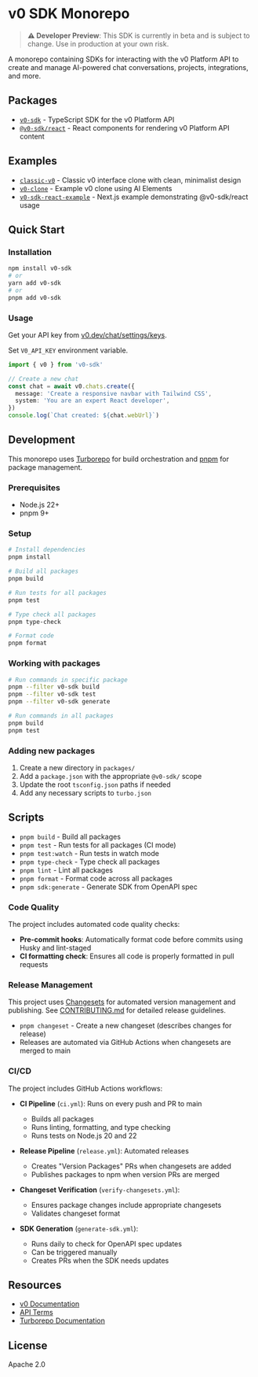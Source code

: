 # v0 SDK Monorepo

> **⚠️ Developer Preview**: This SDK is currently in beta and is subject to change. Use in production at your own risk.

A monorepo containing SDKs for interacting with the v0 Platform API to create and manage AI-powered chat conversations, projects, integrations, and more.

## Packages

- [`v0-sdk`](./packages/v0-sdk) - TypeScript SDK for the v0 Platform API
- [`@v0-sdk/react`](./packages/react) - React components for rendering v0 Platform API content

## Examples

- [`classic-v0`](./examples/classic-v0) - Classic v0 interface clone with clean, minimalist design
- [`v0-clone`](./examples/v0-clone) - Example v0 clone using AI Elements
- [`v0-sdk-react-example`](./examples/v0-sdk-react-example) - Next.js example demonstrating @v0-sdk/react usage

## Quick Start

### Installation

```bash
npm install v0-sdk
# or
yarn add v0-sdk
# or
pnpm add v0-sdk
```

### Usage

Get your API key from [v0.dev/chat/settings/keys](https://v0.dev/chat/settings/keys).

Set `V0_API_KEY` environment variable.

```typescript
import { v0 } from 'v0-sdk'

// Create a new chat
const chat = await v0.chats.create({
  message: 'Create a responsive navbar with Tailwind CSS',
  system: 'You are an expert React developer',
})
console.log(`Chat created: ${chat.webUrl}`)
```

## Development

This monorepo uses [Turborepo](https://turbo.build/) for build orchestration and [pnpm](https://pnpm.io/) for package management.

### Prerequisites

- Node.js 22+
- pnpm 9+

### Setup

```bash
# Install dependencies
pnpm install

# Build all packages
pnpm build

# Run tests for all packages
pnpm test

# Type check all packages
pnpm type-check

# Format code
pnpm format
```

### Working with packages

```bash
# Run commands in specific package
pnpm --filter v0-sdk build
pnpm --filter v0-sdk test
pnpm --filter v0-sdk generate

# Run commands in all packages
pnpm build
pnpm test
```

### Adding new packages

1. Create a new directory in `packages/`
2. Add a `package.json` with the appropriate `@v0-sdk/` scope
3. Update the root `tsconfig.json` paths if needed
4. Add any necessary scripts to `turbo.json`

## Scripts

- `pnpm build` - Build all packages
- `pnpm test` - Run tests for all packages (CI mode)
- `pnpm test:watch` - Run tests in watch mode
- `pnpm type-check` - Type check all packages
- `pnpm lint` - Lint all packages
- `pnpm format` - Format code across all packages
- `pnpm sdk:generate` - Generate SDK from OpenAPI spec

### Code Quality

The project includes automated code quality checks:

- **Pre-commit hooks**: Automatically format code before commits using Husky and lint-staged
- **CI formatting check**: Ensures all code is properly formatted in pull requests

### Release Management

This project uses [Changesets](https://github.com/changesets/changesets) for automated version management and publishing. See [CONTRIBUTING.md](./CONTRIBUTING.md#release-process) for detailed release guidelines.

- `pnpm changeset` - Create a new changeset (describes changes for release)
- Releases are automated via GitHub Actions when changesets are merged to main

### CI/CD

The project includes GitHub Actions workflows:

- **CI Pipeline** (`ci.yml`): Runs on every push and PR to main
  - Builds all packages
  - Runs linting, formatting, and type checking
  - Runs tests on Node.js 20 and 22

- **Release Pipeline** (`release.yml`): Automated releases
  - Creates "Version Packages" PRs when changesets are added
  - Publishes packages to npm when version PRs are merged

- **Changeset Verification** (`verify-changesets.yml`):
  - Ensures package changes include appropriate changesets
  - Validates changeset format

- **SDK Generation** (`generate-sdk.yml`):
  - Runs daily to check for OpenAPI spec updates
  - Can be triggered manually
  - Creates PRs when the SDK needs updates

## Resources

- [v0 Documentation](https://v0.dev/docs)
- [API Terms](https://vercel.com/legal/api-terms)
- [Turborepo Documentation](https://turbo.build/repo/docs)

## License

Apache 2.0
